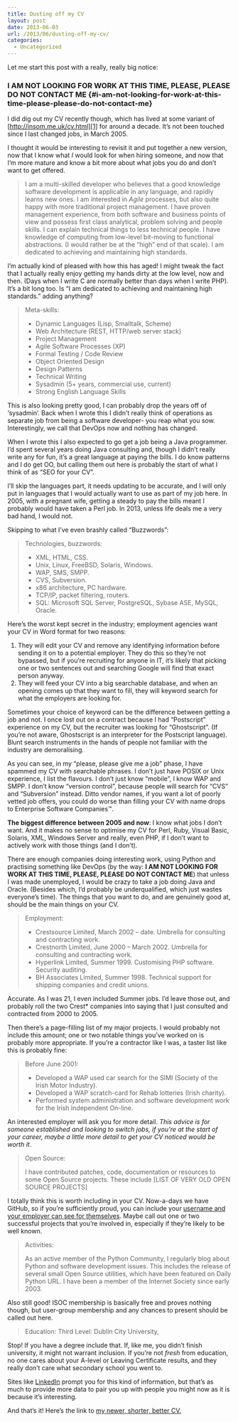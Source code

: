 ```yaml
---
title: Dusting off my CV
layout: post
date: 2013-06-03
url: /2013/06/dusting-off-my-cv/
categories:
  - Uncategorized
---
```

Let me start this post with a really, really big notice:

### I AM NOT LOOKING FOR WORK AT THIS TIME, PLEASE, PLEASE DO NOT CONTACT ME {#i-am-not-looking-for-work-at-this-time-please-please-do-not-contact-me}

I did dig out my CV recently though, which has lived at some variant of [http://insom.me.uk/cv.html][1] for around a decade. It&rsquo;s not been touched since I last changed jobs, in March 2005.

I thought it would be interesting to revisit it and put together a new version, now that I know what _I_ would look for when hiring someone, and now that I&rsquo;m more mature and know a bit more about what jobs you do and don&rsquo;t want to get offered.

> I am a multi-skilled developer who believes that a good knowledge software development is applicable in any language, and rapidly learns new ones. I am interested in _Agile_ processes, but also quite happy with more traditional project management. I have proven management experience, from both software and business points of view and possess first class analytical, problem solving and people skills. I can explain technical things to less technical people. I have knowledge of computing from low-level bit-moving to functional abstractions. (I would rather be at the &ldquo;high&rdquo; end of that scale). I am dedicated to achieving and maintaining high standards. 

I&rsquo;m actually kind of pleased with how this has aged! I might tweak the fact that I actually really enjoy getting my hands dirty at the low level, now and then. (Days when I write C are normally better than days when I write PHP). It&rsquo;s a bit long too. Is &ldquo;I am dedicated to achieving and maintaining high standards.&rdquo; adding anything?

> Meta-skills:
> 
>   * Dynamic Languages (Lisp, Smalltalk, Scheme)
>   * Web Architecture (REST, HTTP/web server stack)
>   * Project Management
>   * Agile Software Processes (XP)
>   * Formal Testing / Code Review
>   * Object Oriented Design
>   * Design Patterns
>   * Technical Writing
>   * Sysadmin (5+ years, commercial use, current)
>   * Strong English Language Skills

This is also looking pretty good, I can probably drop the years off of &lsquo;sysadmin&rsquo;. Back when I wrote this I didn&rsquo;t really think of operations as separate job from being a software developer- you reap what you sow. Interestingly, we call that DevOps now and nothing has changed.

When I wrote this I also expected to go get a job being a Java programmer. I&rsquo;d spent several years doing Java consulting and, though I didn&rsquo;t really write any for fun, it&rsquo;s a great language at paying the bills. I do know patterns and I do get OO, but calling them out here is probably the start of what I think of as &ldquo;SEO for your CV&rdquo;.

I&rsquo;ll skip the languages part, it needs updating to be accurate, and I will only put in languages that I would actually want to use as part of my job here. In 2005, with a pregnant wife, getting a steady to pay the bills meant I probably would have taken a Perl job. In 2013, unless life deals me a very bad hand, I would not.

Skipping to what I&rsquo;ve even brashly called &ldquo;Buzzwords&rdquo;:

> Technologies, buzzwords:
> 
>   * XML, HTML, CSS.
>   * Unix, Linux, FreeBSD, Solaris, Windows.
>   * WAP, SMS, SMPP.
>   * CVS, Subversion.
>   * x86 architecture, PC hardware.
>   * TCP/IP, packet filtering, routers.
>   * SQL: Microsoft SQL Server, PostgreSQL, Sybase ASE, MySQL, Oracle.

Here&rsquo;s the worst kept secret in the industry; employment agencies want your CV in Word format for two reasons:

  1. They will edit your CV and remove any identifying information before sending it on to a potential employer. They do this so they&rsquo;re not bypassed, but if you&rsquo;re recruiting for anyone in IT, it&rsquo;s likely that picking one or two sentences out and searching Google will find that exact person anyway. 
  2. They will feed your CV into a big searchable database, and when an opening comes up that they want to fill, they will keyword search for what the employers are looking for. 

Sometimes your choice of keyword can be the difference between getting a job and not. I once lost out on a contract because I had &ldquo;Postscript&rdquo; experience on my CV, but the recruiter was looking for &ldquo;Ghostscript&rdquo;. (If you&rsquo;re not aware, Ghostscript is an interpreter for the Postscript language). Blunt search instruments in the hands of people not familiar with the industry are demoralising.

As you can see, in my &ldquo;please, please give me a job&rdquo; phase, I have spammed my CV with searchable phrases. I don&rsquo;t just have POSIX or Unix experience, I list the flavours. I don&rsquo;t just know &ldquo;mobile&rdquo;, I know WAP and SMPP. I don&rsquo;t know &ldquo;version control&rdquo;, because people will search for &ldquo;CVS&rdquo; and &ldquo;Subversion&rdquo; instead. Ditto vendor names, if you want a lot of poorly vetted job offers, you could do worse than filling your CV with name drops to Enterprise Software Companies&trade;.

**The biggest difference between 2005 and now**: I know what jobs I don&rsquo;t want. And it makes no sense to optimise my CV for Perl, Ruby, Visual Basic, Solaris, XML, Windows Server and really, even PHP, if I don&rsquo;t want to actively work with those things (and I don&rsquo;t).

There are enough companies doing interesting work, using Python and practising something like DevOps (by the way: **I AM NOT LOOKING FOR WORK AT THIS TIME, PLEASE, PLEASE DO NOT CONTACT ME**) that unless I was made unemployed, I would be crazy to take a job doing Java and Oracle. (Besides which, I&rsquo;d probably be underqualified, which just wastes everyone&rsquo;s time). The things that you want to do, and are genuinely good at, should be the main things on your CV.

> Employment:
> 
>   * Crestsource Limited, March 2002 &#8211; date. Umbrella for consulting and contracting work.
>   * Crestnorth Limited, June 2000 &#8211; March 2002. Umbrella for consulting and contracting work.
>   * Hyperlink Limited, Summer 1999. Customising PHP software. Security auditing.
>   * BH Associates Limited, Summer 1998. Technical support for shipping companies and credit unions.

Accurate. As I was 21, I even included Summer jobs. I&rsquo;d leave those out, and probably roll the two Crest* companies into saying that I just consulted and contracted from 2000 to 2005.

Then there&rsquo;s a page-filling list of my major projects. I would probably not include this amount; one or two notable things you&rsquo;ve worked on is probably more appropriate. If you&rsquo;re a contractor like I was, a taster list like this is probably fine:

> Before June 2001:
> 
>   * Developed a WAP used car search for the SIMI (Society of the Irish Motor Industry).
>   * Developed a WAP scratch-card for Rehab lotteries (Irish charity).
>   * Performed system administration and software development work for the Irish Independent On-line.

An interested employer will ask you for more detail. _This advice is for someone established and looking to switch jobs, if you&rsquo;re at the start of your career, maybe a little more detail to get your CV noticed would be worth it_.

> Open Source:
> 
> I have contributed patches, code, documentation or resources to some Open Source projects. These include [LIST OF VERY OLD OPEN SOURCE PROJECTS] 

I totally think this is worth including in your CV. Now-a-days we have GitHub, so if you&rsquo;re sufficiently proud, you can include your [username and your employer can see for themselves][2]. Maybe call out one or two successful projects that you&rsquo;re involved in, especially if they&rsquo;re likely to be well known.

> Activities:
> 
> As an active member of the Python Community, I regularly blog about Python and software development issues. This includes the release of several small Open Source utilities, which have been featured on Daily Python URL. I have been a member of the Internet Society since early 2003. 

Also still good! ISOC membership is basically free and proves nothing though, but user-group membership and any chances to present should be called out here.

> Education: Third Level: Dublin City University, 

Stop! If you have a degree include that. If, like me, you didn&rsquo;t finish university, it might not warrant inclusion. If you&rsquo;re not _fresh_ from education, no one cares about your A-level or Leaving Certificate results, and they really don&rsquo;t care what secondary school you went to.

Sites like [LinkedIn][3] prompt you for this kind of information, but that&rsquo;s as much to provide more data to pair you up with people you might now as it is because it&rsquo;s interesting.

And that&rsquo;s it! Here&rsquo;s the link to [my newer, shorter, better CV.][4]

 [1]: https://f.insom.me.uk/cv.html
 [2]: https://github.com/insom
 [3]: uk.linkedin.com/in/aaronwbrady
 [4]: https://f.insom.me.uk/newcv.html


